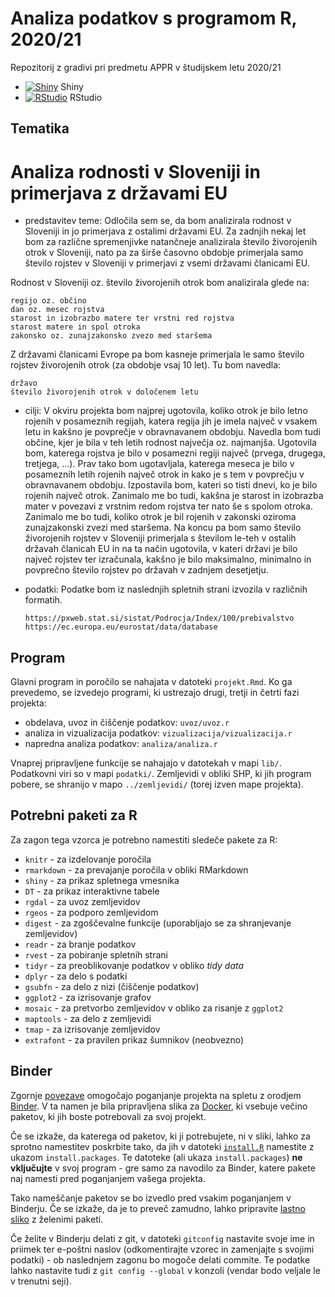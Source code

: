 # Analiza podatkov s programom R, 2020/21

Repozitorij z gradivi pri predmetu APPR v študijskem letu 2020/21

* [![Shiny](http://mybinder.org/badge.svg)](http://mybinder.org/v2/gh/tinkaracadez/APPR-2020-21/master?urlpath=shiny/APPR-2020-21/projekt.Rmd) Shiny
* [![RStudio](http://mybinder.org/badge.svg)](http://mybinder.org/v2/gh/tinkaracadez/APPR-2020-21/master?urlpath=rstudio) RStudio

## Tematika

# Analiza rodnosti v Sloveniji in primerjava z državami EU

* predstavitev teme: Odločila sem se, da bom analizirala rodnost v Sloveniji in jo primerjava z ostalimi državami EU. Za zadnjih nekaj let bom za različne spremenjivke natančneje analizirala število živorojenih otrok v Sloveniji, nato pa za širše časovno obdobje primerjala samo število rojstev v Sloveniji v primerjavi z vsemi državami članicami EU.

Rodnost v Sloveniji oz. število živorojenih otrok bom analizirala glede na:

    regijo oz. občino
    dan oz. mesec rojstva
    starost in izobrazbo matere ter vrstni red rojstva
    starost matere in spol otroka
    zakonsko oz. zunajzakonsko zvezo med staršema
    
Z državami članicami Evrope pa bom kasneje primerjala le samo število rojstev živorojenih otrok (za obdobje vsaj 10 let).
Tu bom navedla:

    državo
    število živorojenih otrok v določenem letu
    
* cilji: V okviru projekta bom najprej ugotovila, koliko otrok je bilo letno rojenih v posameznih regijah, katera regija jih je imela največ v vsakem letu in kakšno je povprečje v obravnavanem obdobju. Navedla bom tudi občine, kjer je bila v teh letih rodnost največja oz. najmanjša. Ugotovila bom, katerega rojstva je bilo v posamezni regiji največ (prvega, drugega, tretjega, ...). Prav tako bom ugotavljala, katerega meseca je bilo v posameznih letih rojenih največ otrok in kako je s tem v povprečju v obravnavanem obdobju. Izpostavila bom, kateri so tisti dnevi, ko je bilo rojenih največ otrok. Zanimalo me bo tudi, kakšna je starost in izobrazba mater v povezavi z vrstnim redom rojstva ter nato še s spolom otroka. Zanimalo me bo tudi, koliko otrok je bil rojenih v zakonski oziroma zunajzakonski zvezi med staršema. Na koncu pa bom samo število živorojenih rojstev v Sloveniji primerjala s številom le-teh v ostalih državah članicah EU in na ta način ugotovila, v kateri državi je bilo največ rojstev ter izračunala, kakšno je bilo maksimalno, minimalno in povprečno število rojstev po državah v zadnjem desetjetju.

* podatki: Podatke bom iz naslednjih spletnih strani izvozila v različnih formatih.

      https://pxweb.stat.si/sistat/Podrocja/Index/100/prebivalstvo
      https://ec.europa.eu/eurostat/data/database
    
## Program

Glavni program in poročilo se nahajata v datoteki `projekt.Rmd`.
Ko ga prevedemo, se izvedejo programi, ki ustrezajo drugi, tretji in četrti fazi projekta:

* obdelava, uvoz in čiščenje podatkov: `uvoz/uvoz.r`
* analiza in vizualizacija podatkov: `vizualizacija/vizualizacija.r`
* napredna analiza podatkov: `analiza/analiza.r`

Vnaprej pripravljene funkcije se nahajajo v datotekah v mapi `lib/`.
Podatkovni viri so v mapi `podatki/`.
Zemljevidi v obliki SHP, ki jih program pobere,
se shranijo v mapo `../zemljevidi/` (torej izven mape projekta).

## Potrebni paketi za R

Za zagon tega vzorca je potrebno namestiti sledeče pakete za R:

* `knitr` - za izdelovanje poročila
* `rmarkdown` - za prevajanje poročila v obliki RMarkdown
* `shiny` - za prikaz spletnega vmesnika
* `DT` - za prikaz interaktivne tabele
* `rgdal` - za uvoz zemljevidov
* `rgeos` - za podporo zemljevidom
* `digest` - za zgoščevalne funkcije (uporabljajo se za shranjevanje zemljevidov)
* `readr` - za branje podatkov
* `rvest` - za pobiranje spletnih strani
* `tidyr` - za preoblikovanje podatkov v obliko *tidy data*
* `dplyr` - za delo s podatki
* `gsubfn` - za delo z nizi (čiščenje podatkov)
* `ggplot2` - za izrisovanje grafov
* `mosaic` - za pretvorbo zemljevidov v obliko za risanje z `ggplot2`
* `maptools` - za delo z zemljevidi
* `tmap` - za izrisovanje zemljevidov
* `extrafont` - za pravilen prikaz šumnikov (neobvezno)

## Binder

Zgornje [povezave](#analiza-podatkov-s-programom-r-202021)
omogočajo poganjanje projekta na spletu z orodjem [Binder](https://mybinder.org/).
V ta namen je bila pripravljena slika za [Docker](https://www.docker.com/),
ki vsebuje večino paketov, ki jih boste potrebovali za svoj projekt.

Če se izkaže, da katerega od paketov, ki ji potrebujete, ni v sliki,
lahko za sprotno namestitev poskrbite tako,
da jih v datoteki [`install.R`](install.R) namestite z ukazom `install.packages`.
Te datoteke (ali ukaza `install.packages`) **ne vključujte** v svoj program -
gre samo za navodilo za Binder, katere pakete naj namesti pred poganjanjem vašega projekta.

Tako nameščanje paketov se bo izvedlo pred vsakim poganjanjem v Binderju.
Če se izkaže, da je to preveč zamudno,
lahko pripravite [lastno sliko](https://github.com/jaanos/APPR-docker) z želenimi paketi.

Če želite v Binderju delati z git,
v datoteki `gitconfig` nastavite svoje ime in priimek ter e-poštni naslov
(odkomentirajte vzorec in zamenjajte s svojimi podatki) -
ob naslednjem zagonu bo mogoče delati commite.
Te podatke lahko nastavite tudi z `git config --global` v konzoli
(vendar bodo veljale le v trenutni seji).
